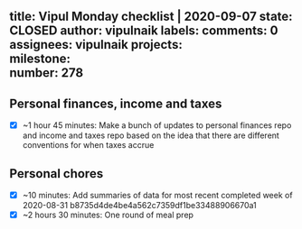 title:	Vipul Monday checklist | 2020-09-07
state:	CLOSED
author:	vipulnaik
labels:	
comments:	0
assignees:	vipulnaik
projects:	
milestone:	
number:	278
--
## Personal finances, income and taxes

- [x] ~1 hour 45 minutes: Make a bunch of updates to personal finances repo and income and taxes repo based on the idea that there are different conventions for when taxes accrue

## Personal chores

- [x] ~10 minutes: Add summaries of data for most recent completed week of 2020-08-31 b8735d4de4be4a562c7359df1be33488906670a1
- [x] ~2 hours 30 minutes: One round of meal prep

